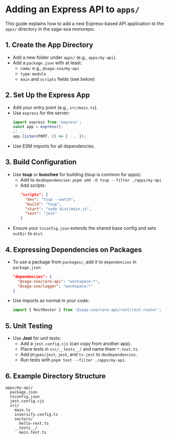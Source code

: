 # Adding an Express API to `apps/`

This guide explains how to add a new Express-based API application to the `apps/` directory in the saga-soa monorepo.

## 1. Create the App Directory
- Add a new folder under `apps/` (e.g., `apps/my-api`).
- Add a `package.json` with at least:
  - `name`: e.g., `@saga-soa/my-api`
  - `type`: `module`
  - `main` and `scripts` fields (see below)

## 2. Set Up the Express App
- Add your entry point (e.g., `src/main.ts`).
- Use `express` for the server:
  ```ts
  import express from 'express';
  const app = express();
  // ...
  app.listen(PORT, () => { ... });
  ```
- Use ESM imports for all dependencies.

## 3. Build Configuration
- Use **tsup** or **bunchee** for building (tsup is common for apps):
  - Add to `devDependencies`: `pnpm add -D tsup --filter ./apps/my-api`
  - Add scripts:
    ```json
    "scripts": {
      "dev": "tsup --watch",
      "build": "tsup",
      "start": "node dist/main.js",
      "test": "jest"
    }
    ```
- Ensure your `tsconfig.json` extends the shared base config and sets `outDir` to `dist`.

## 4. Expressing Dependencies on Packages
- To use a package from `packages/`, add it to `dependencies` in `package.json`:
  ```json
  "dependencies": {
    "@saga-soa/core-api": "workspace:*",
    "@saga-soa/logger": "workspace:*"
  }
  ```
- Use imports as normal in your code:
  ```ts
  import { RestRouter } from '@saga-soa/core-api/rest/rest-router';
  ```

## 5. Unit Testing
- Use **Jest** for unit tests:
  - Add a `jest.config.cjs` (can copy from another app).
  - Place tests in `src/__tests__/` and name them `*.test.ts`.
  - Add `@types/jest`, `jest`, and `ts-jest` to `devDependencies`.
  - Run tests with `pnpm test --filter ./apps/my-api`.

## 6. Example Directory Structure
```
apps/my-api/
  package.json
  tsconfig.json
  jest.config.cjs
  src/
    main.ts
    inversify.config.ts
    sectors/
      hello-rest.ts
    __tests__/
      main.test.ts
``` 